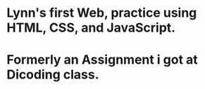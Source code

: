 # Lynn's first Web, practice using HTML, CSS, and JavaScript.
# Formerly an Assignment i got at Dicoding class.
